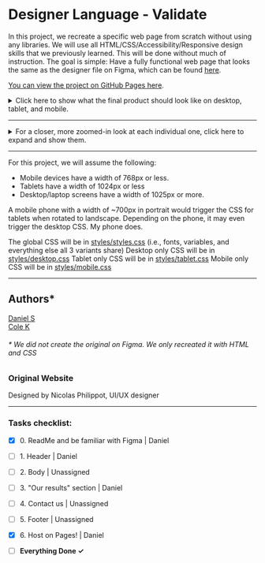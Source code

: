 # Designer Language - Validate

In this project, we recreate a specific web page from scratch without using any
libraries. We will use all HTML/CSS/Accessibility/Responsive design skills that
we previously learned. This will be done without much of instruction. The goal
is simple: Have a fully functional web page that looks the same as the designer
file on Figma, which can be found [here](https://www.figma.com/design/FfnVADRC9xgI3yiZliTBYZ/Holberton-School---Headphone-company?node-id=0-1&p=f&t=flRs5nrNmJX9IxOc-0).

[You can view the project on GitHub Pages here](https://zytronium.github.io/atlas-headphones/).

<details>
    <summary>Click here to show what the final product should look like on desktop, tablet, and mobile.</summary>

![reference_desktop.png](images/reference_desktop.png)

</details>

----

<details>
  <summary>For a closer, more zoomed-in look at each individual one, click here
           to expand and show them.</summary>

## **Desktop:**  
![01_headphones_desktop@2x.png](images/01_headphones_desktop%402x.png)

## **Tablet:**  
![01_headphones_tablet@2x.png](images/01_headphones_tablet%402x.png)

## **Mobile:**  
![01_headphones_mobile@2x.png](images/01_headphones_mobile%402x.png)

</details>

----
For this project, we will assume the following:
- Mobile devices have a width of 768px or less.
- Tablets have a width of 1024px or less
- Desktop/laptop screens have a width of 1025px or more.

A mobile phone with a width of ~700px in portrait would trigger the CSS for
tablets when rotated to landscape. Depending on the phone, it may even trigger
the desktop CSS. My phone does.

The global CSS will be in [styles/styles.css](/styles/styles.css) (i.e., fonts, variables, and everything else all 3 variants share)
Desktop only CSS will be in [styles/desktop.css](/styles/desktop.css)
Tablet only CSS will be in [styles/tablet.css](/styles/tablet.css)
Mobile only CSS will be in [styles/mobile.css](/styles/mobile.css)

----
## Authors*
[Daniel S](https://github.com/Zytronium)  
[Cole K](https://github.com/ColeBiefrey)

###### * We did not create the original on Figma. We only recreated it with HTML and CSS

### Original Website
Designed by Nicolas Philippot, UI/UX designer

----

### Tasks checklist:
[//]: # ("​" comes before every number because otherwise, the
numbers will be formatted like "i, ii, iii, iv, etc." instead
of "1, 2, 3, 4, etc.". "​" is a zero-width space)
- [X] ​0. ReadMe and be familiar with Figma | Daniel
- [ ] ​1. Header | Daniel
- [ ] ​2. Body | Unassigned
- [ ] ​3. "Our results" section | Daniel
- [ ] ​4. Contact us | Unassigned
- [ ] ​5. Footer | Unassigned
- [X] ​6. Host on Pages! | Daniel


- [ ] **Everything Done ✓**
